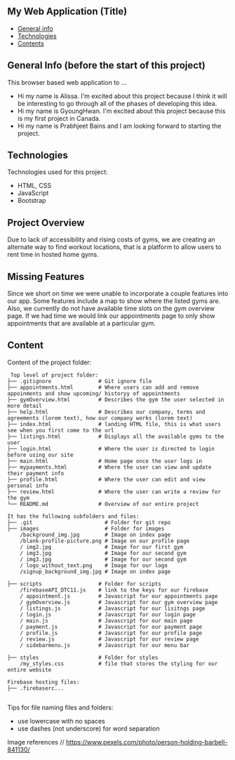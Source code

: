 ## My Web Application (Title)

* [General info](#general-info)
* [Technologies](#technologies)
* [Contents](#content)

## General Info (before the start of this project)
This browser based web application to ...
* Hi my name is Alissa. I'm excited about this project because I think it will be interesting to go through all of the phases of developing this idea.
* Hi my name is GyoungHwan. I'm excited about this project because this is my first project in Canada.
* Hi my name is Prabhjeet Bains and I am looking forward to starting the project.
	
## Technologies
Technologies used for this project:
* HTML, CSS
* JavaScript
* Bootstrap 

## Project Overview
 Due to lack of accessibility and rising costs of gyms, we are creating an alternate way to find workout locations, that is a platform to allow users to 
 rent time in hosted home gyms.

 ## Missing Features
 Since we short on time we were unable to incorporate a couple features into our app. Some features include a map to show where the listed gyms are.
 Also, we currently do not have available time slots on the gym overview page. If we had time we would link our appointments page to only show 
 appointments that are available at a particular gym.

## Content
Content of the project folder:

```
 Top level of project folder: 
├── .gitignore               # Git ignore file
├── appointments.html        # Where users can add and remove appoinments and show upcoming/ historyy of appointments
├── gymOverview.html         # Describes the gym the user selected in more detail
├── help.html                # Describes our company, terms and agreements (lorem text), how our company works (lorem text)
├── index.html               # landing HTML file, this is what users see when you first come to the url
├── listings.html            # Displays all the available gyms to the user
├── login.html               # Where the user is directed to login before using our site
├── main.html                # Home page once the user logs in
├── mypayments.html          # Where the user can view and update their payment info
├── profile.html             # Where the user can edit and view personal info
├── review.html              # Where the user can write a review for the gym
└── README.md                # Overview of our entire project

It has the following subfolders and files:
├── .git                       # Folder for git repo
├── images                     # Folder for images
    /background_img.jpg        # Image on index page
    /blank-profile-picture.png # Image on our profile page
    / img2.jpg                 # Image for our first gym
    / img3.jpg                 # Image for our second gym
    / img3.jpg                 # Image for our second gym
    / logo_without_text.png    # Image for our logo
    /signup_background_img.jpg # Image on index page

├── scripts                  # Folder for scripts
    /firebaseAPI_DTC11.js    # link to the keys for our firebase
    / appointment.js         # Javascript for our appointments page
    / gymOverview.js         # Javascript for our gym overview page
    / listings.js            # Javascript for our lisitngs page
    / login.js               # Javascript for our login page
    / main.js                # Javascript for our main page
    / payment.js             # Javascript for our payment page
    / profile.js             # Javascript for our profile page
    / review.js              # Javascript for our review page
    / sidebarmenu.js         # Javascript for our menu bar

├── styles                   # Folder for styles
    /my_styles.css           # file that stores the styling for our entire website

Firebase hosting files: 
├── .firebaserc...


```

Tips for file naming files and folders:
* use lowercase with no spaces
* use dashes (not underscore) for word separation


Image references // 
https://www.pexels.com/photo/person-holding-barbell-841130/